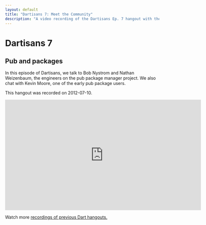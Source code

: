 ```yaml
---
layout: default
title: "Dartisans 7: Meet the Community"
description: "A video recording of the Dartisans Ep. 7 hangout with the engineers on the pub package manager."
---
```


# Dartisans 7

## Pub and packages

In this episode of Dartisans, we talk to Bob Nystrom and Nathan Weizenbaum,
the engineers on the pub package manager project.
We also chat with Kevin Moore, one of the early pub package users.

This hangout was recorded on 2012-07-10.

<iframe width="640" height="360" src="http://www.youtube.com/embed/HAIIfh8C2Q8" frameborder="0" allowfullscreen></iframe>

Watch more [recordings of previous Dart hangouts.](index.html)